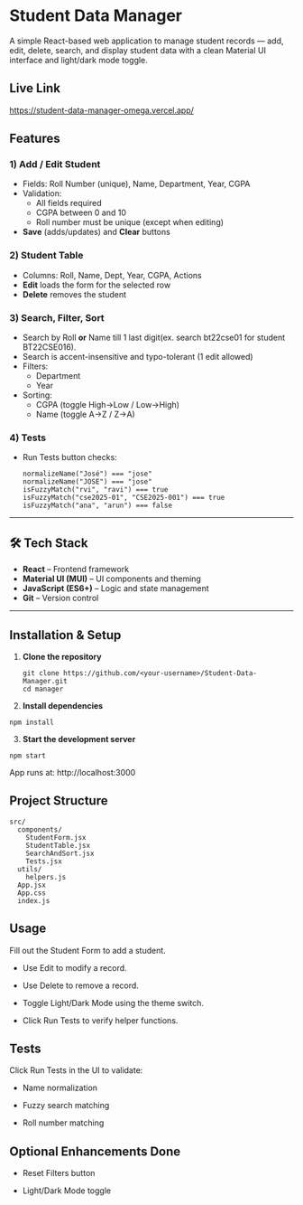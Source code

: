#  Student Data Manager

A simple React-based web application to manage student records — add, edit, delete, search, and display student data with a clean Material UI interface and light/dark mode toggle.

## Live Link 

https://student-data-manager-omega.vercel.app/

## Features

### 1) Add / Edit Student
- Fields: Roll Number (unique), Name, Department, Year, CGPA
- Validation:
  - All fields required
  - CGPA between 0 and 10
  - Roll number must be unique (except when editing)
- **Save** (adds/updates) and **Clear** buttons

### 2) Student Table
- Columns: Roll, Name, Dept, Year, CGPA, Actions
- **Edit** loads the form for the selected row
- **Delete** removes the student

### 3) Search, Filter, Sort
- Search by Roll **or** Name till 1 last digit(ex. search bt22cse01 for student BT22CSE016).
- Search is accent-insensitive and typo-tolerant (1 edit allowed)
- Filters:
  - Department
  - Year
- Sorting:
  - CGPA (toggle High→Low / Low→High)
  - Name (toggle A→Z / Z→A)

### 4) Tests
- Run Tests button checks:
  ```
  normalizeName("José") === "jose"
  normalizeName("JOSE") === "jose"
  isFuzzyMatch("rvi", "ravi") === true
  isFuzzyMatch("cse2025-01", "CSE2025-001") === true
  isFuzzyMatch("ana", "arun") === false
---

## 🛠️ Tech Stack

- **React** – Frontend framework
- **Material UI (MUI)** – UI components and theming
- **JavaScript (ES6+)** – Logic and state management
- **Git** – Version control

---

##  Installation & Setup

1. **Clone the repository**
   ```
   git clone https://github.com/<your-username>/Student-Data-Manager.git
   cd manager
   ```
2. **Install dependencies**
  ```
  npm install
  ```
3. **Start the development server**
  ```
  npm start
  ```
App runs at: http://localhost:3000

## Project Structure
```
src/
  components/
    StudentForm.jsx
    StudentTable.jsx
    SearchAndSort.jsx
    Tests.jsx
  utils/
    helpers.js
  App.jsx
  App.css
  index.js
```
##  Usage
Fill out the Student Form to add a student.

- Use Edit to modify a record.

- Use Delete to remove a record.

- Toggle Light/Dark Mode using the theme switch.

- Click Run Tests to verify helper functions.

##  Tests
Click Run Tests in the UI to validate:

- Name normalization

- Fuzzy search matching

- Roll number matching
  
## Optional Enhancements Done

- Reset Filters button

- Light/Dark Mode toggle
